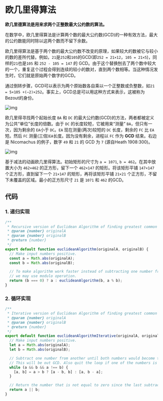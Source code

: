 # 欧几里得算法

**欧几里德算法是用来求两个正整数最大公约数的算法。**

在数学中，欧几里得算法是计算两个数的最大公约数(GCD)的一种有效方法，最大的公约数能同时除以这两个数而不留下余数。

欧几里得算法是基于两个数的最大公约数不改变的原理，如果较大的数被它与较小的数的差所代替。例如，`21`是`252`和`105`的GCD(即`252 = 21×12`，`105 = 21×5`)，同样的`21`也是`105` 和 `252 - 105 = 147` 的 GCD。由于这个替换刨去了两个数中较大的一个，重复这个过程会得到连续的较小的数对，直到两个数相等。当这种情况发生时，它们就是原始两个数字的GCD。

通过倒转步骤，GCD可以表示为两个原始数各自乘以一个正整数或负整数，如`21 = 5×105 +(−2)×252`。事实上，GCD总是可以用这种方式来表示，这被称为Bezout的身份。

![img](http://img.90paw.com/AngusYang9/2020-07-07%2011-24-28.png)

欧几里得寻找两个起始长度 `BA` 和 `DC` 的最大公约数(GCD)的方法，两者都被定义为公共“单位”长度的倍数。由于 `DC` 的长度较短，它被用来“测量” `BA`，但只有一次，因为剩余的 `EA`小于 `DC`。`EA` 现在测量(两次)较短的 `DC` 长度，剩余的 `FC` 比 `EA` 短。然后 `FC` 测量(三倍)`EA`长度。因为没有剩余，进程以 `FC` 作为 **GCD** 结束。右边是 Nicomachus 的例子，数字 `49` 和 `21` 的 GCD 为 `7` (源自Heath 1908:300)。

![img](http://img.90paw.com/AngusYang9/2020-07-07%2011-44-34.gif )

基于减法的动画欧几里得算法。初始矩形的尺寸为 `a = 1071`, `b = 462`。在其中放置大小为 `462×462` 的正方形，留下一个 `462×147` 的矩形。将该矩形平铺 `147×147` 个正方形，直到留下一个 `21×147` 的矩形，再将该矩形平铺 `21×21` 个正方形，不留下未覆盖的区域。最小的正方形尺寸 `21` 是 `1071` 和 `462` 的GCD。

## 代码

### 1. 递归实现

```javascript
/**
 * Recursive version of Euclidean Algorithm of finding greatest common divisor (GCD).
 * @param {number} originalA
 * @param {number} originalB
 * @return {number}
 */
export default function euclideanAlgorithm(originalA, originalB) {
  // Make input numbers positive.
  const a = Math.abs(originalA);
  const b = Math.abs(originalB);

  // To make algorithm work faster instead of subtracting one number from the other
  // we may use modulo operation.
  return (b === 0) ? a : euclideanAlgorithm(b, a % b);
}
```

### 2. 循环实现

```javascript
/**
 * Iterative version of Euclidean Algorithm of finding greatest common divisor (GCD).
 * @param {number} originalA
 * @param {number} originalB
 * @return {number}
 */
export default function euclideanAlgorithmIterative(originalA, originalB) {
  // Make input numbers positive.
  let a = Math.abs(originalA);
  let b = Math.abs(originalB);

  // Subtract one number from another until both numbers would become the same.
  // This will be out GCD. Also quit the loop if one of the numbers is zero.
  while (a && b && a !== b) {
    [a, b] = a > b ? [a - b, b] : [a, b - a];
  }

  // Return the number that is not equal to zero since the last subtraction (it will be a GCD).
  return a || b;
}
```

